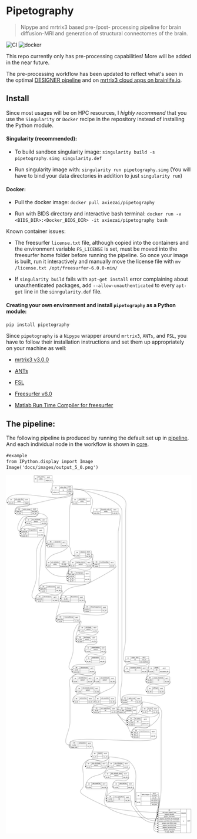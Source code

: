 # Pipetography
> Nipype and mrtrix3 based pre-/post- processing pipeline for brain diffusion-MRI and generation of structural connectomes of the brain.


![CI](https://github.com/axiezai/pipetography/workflows/CI/badge.svg)
![docker](https://img.shields.io/docker/v/axiezai/pipetography)

This repo currently only has pre-processing capabilities! More will be added in the near future.

The pre-processing workflow has been updated to reflect what's seen in the optimal [DESIGNER pipeline](http://www.sciencedirect.com/science/article/pii/S1053811918306827) and on [mrtrix3 cloud apps on brainlife.io](https://brainlife.io). 

## Install

Since most usages will be on HPC resources, I <em>highly recommend</em> that you use the `Singularity` or `Docker` recipe in the repository instead of installing the Python module.

#### Singularity (recommended):

 - To build sandbox singularity image: `singularity build -s pipetography.simg singularity.def`

 - Run singularity image with: `singularity run pipetography.simg` (You will have to bind your data directories in addition to just `singularity run`)
 
#### Docker:

 - Pull the docker image: `docker pull axiezai/pipetography`
 
 - Run with BIDS directory and interactive bash terminal: `docker run -v <BIDS_DIR>:<Docker_BIDS_DIR> -it axiezai/pipetography bash`

Known container issues:
 - The freesurfer `license.txt` file, although copied into the containers and the environment variable `FS_LICENSE` is set, must be moved into the freesurfer home folder before running the pipeline. So once your image is built, run it interactively and manually move the license file with `mv /license.txt /opt/freesurfer-6.0.0-min/`

 - If `singularity build` fails with `apt-get install` error complaining about unauthenticated packages, add `--allow-unauthenticated` to every `apt-get` line in the `sinngularity.def` file.
 
#### Creating your own environment and install `pipetography` as a Python module:

`pip install pipetography`

Since `pipetography` is a `Nipype` wrapper around `mrtrix3`, `ANTs`, and `FSL`, you have to follow their installation instructions and set them up appropriately on your machine as well:    
 - [mrtrix3 v3.0.0](https://mrtrix.readthedocs.io/en/latest/installation/before_install.html)
 
 - [ANTs](https://github.com/ANTsX/ANTs/wiki/Compiling-ANTs-on-Linux-and-Mac-OS)
     
 - [FSL](https://fsl.fmrib.ox.ac.uk/fsl/fslwiki/FslInstallation)
 
 - [Freesurfer v6.0](https://surfer.nmr.mgh.harvard.edu/fswiki/DownloadAndInstall)
 
 - [Matlab Run Time Compiler for freesurfer](https://surfer.nmr.mgh.harvard.edu/fswiki/MatlabRuntime)
 

## The pipeline:

The following pipeline is produced by running the default set up in [pipeline](https://axiezai.github.io/pipetography/pipeline/). And each individual node in the workflow is shown in [core](https://axiezai.github.io/pipetography/core/).

```
#example
from IPython.display import Image
Image('docs/images/output_5_0.png')
```




![png](docs/images/output_5_0.png)


